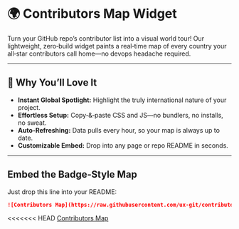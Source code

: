 # 🌍 Contributors Map Widget

Turn your GitHub repo’s contributor list into a visual world tour! Our lightweight, zero‑build widget paints a real‑time map of every country your all‑star contributors call home—no devops headache required.

---

## 🚀 Why You’ll Love It

- **Instant Global Spotlight:** Highlight the truly international nature of your project.  
- **Effortless Setup:** Copy‑&‑paste CSS and JS—no bundlers, no installs, no sweat.  
- **Auto‑Refreshing:** Data pulls every hour, so your map is always up to date.  
- **Customizable Embed:** Drop into any page or repo README in seconds.

---

## Embed the Badge‑Style Map

Just drop this line into your README:

```markdown
![Contributors Map](https://raw.githubusercontent.com/ux-git/contributors-map-widget/main/map.svg)
```

<<<<<<< HEAD
[Contributors Map](https://raw.githubusercontent.com/ux-git/contributors-map-widget/main/map.svg)